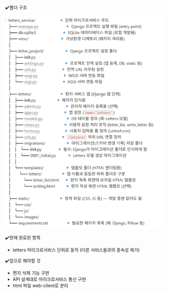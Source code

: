 ✔️폴더 구조

![폴더 구조](images/folder_structure.png)

✔️현재 완료된 항목
- letters 마이크로서비스 단위로 동작 (다른 서비스들과의 종속성 제거)

✔️앞으로 해야할 것
- 편지 삭제 기능 구현
- API 설계대로 마이크로서비스 통신 구현
- html 파일 web-client로 분리
